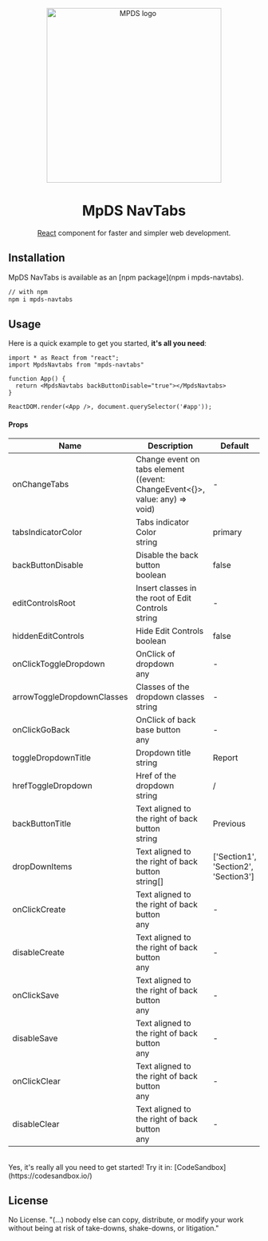 <p align="center">
  <a href="https://mpds.f3m.pt/" rel="noopener" target="_blank"><img width="350" src="https://i.imgur.com/OANOfLI.png" alt="MPDS logo"></a></p>
</p>

<h1 align="center">MpDS NavTabs</h1>

<div align="center">

[React](https://reactjs.org/) component for faster and simpler web development.
<!--
[![license](https://img.shields.io/badge/license-MIT-blue.svg)](https://github.com/mui-org/material-ui/blob/master/LICENSE)
[![npm latest package](https://img.shields.io/npm/v/@material-ui/core/latest.svg)](https://www.npmjs.com/package/@material-ui/core)
[![npm next package](https://img.shields.io/npm/v/@material-ui/core/next.svg)](https://www.npmjs.com/package/@material-ui/core)
[![npm downloads](https://img.shields.io/npm/dm/@material-ui/core.svg)](https://www.npmjs.com/package/@material-ui/core)
[![CircleCI](https://img.shields.io/circleci/project/github/mui-org/material-ui/next.svg)](https://app.circleci.com/pipelines/github/mui-org/material-ui?branch=next)
[![Coverage Status](https://img.shields.io/codecov/c/github/mui-org/material-ui/next.svg)](https://codecov.io/gh/mui-org/material-ui/branch/next)
[![Follow on Twitter](https://img.shields.io/twitter/follow/MaterialUI.svg?label=follow+Material-UI)](https://twitter.com/MaterialUI)
[![Dependabot Status](https://api.dependabot.com/badges/status?host=github&repo=mui-org/material-ui)](https://dependabot.com)
[![Average time to resolve an issue](https://isitmaintained.com/badge/resolution/mui-org/material-ui.svg)](https://isitmaintained.com/project/mui-org/material-ui 'Average time to resolve an issue')
[![Crowdin](https://badges.crowdin.net/material-ui-docs/localized.svg)](https://translate.material-ui.com/project/material-ui-docs)
[![Open Collective backers and sponsors](https://img.shields.io/opencollective/all/material-ui)](https://opencollective.com/material-ui) -->

</div>

## Installation

MpDS NavTabs is available as an [npm package](npm i mpds-navtabs).

```sh
// with npm
npm i mpds-navtabs

```
## Usage

Here is a quick example to get you started, **it's all you need**:

```tsx
import * as React from "react";
import MpdsNavtabs from "mpds-navtabs"

function App() {
  return <MpdsNavtabs backButtonDisable="true"></MpdsNavtabs>
}

ReactDOM.render(<App />, document.querySelector('#app'));
```

<h4>Props</h4>

<table>
  <thead>
    <tr>
      <th>Name</th>
      <th>Description</th>
      <th>Default</th>
    </tr>
    </thead>
      <tbody>
        <tr>
          <td>
            <span>onChangeTabs</span>
          </td>
          <td>
            <div>
              <span>Change event on tabs element</span>
            </div>
            <div>
              <span>((event: ChangeEvent&lt;{}&gt;, value: any) =&gt; void)</span>
            </div>
          </td>
          <td>
            <span>-</span>
          </td>
        </tr>
        <tr>
          <td>
            <span>tabsIndicatorColor</span>
          </td>
          <td>
            <div>
              <span>Tabs indicator Color</span>
            </div>
            <div>
              <div>
                <span>string</span>
              </div>
            </div>
          </td>
          <td>
            <div>
              <span>primary</span>
            </div>
          </td>
        </tr>
        <tr>
          <td>
            <span>backButtonDisable</span>
          </td>
          <td>
            <div>
              <span>Disable the back button</span>
            </div>
            <div>
              <div>
                <span>boolean</span>
              </div>
            </div>
          </td>
          <td>
            <div>
              <span>false</span>
            </div>
          </td>
        </tr>
        <tr>
          <td>
            <span>editControlsRoot</span>
          </td>
          <td>
            <div>
              <span>Insert classes in the root of Edit Controls</span>
            </div>
            <div>
              <div>
                <span>string</span>
              </div>
            </div>
          </td>
          <td>
            <span>-</span>
          </td>
        </tr>
        <tr>
          <td>
            <span>hiddenEditControls</span>
          </td>
          <td>
            <div>
              <span>Hide Edit Controls</span>
            </div>
            <div>
            <div>
              <span>boolean</span>
            </div>
          </div>
        </td>
        <td>
          <div>
            <span>false</span>
          </div>
        </td>
      </tr>
      <tr>
        <td>
          <span>onClickToggleDropdown</span>
        </td>
        <td>
          <div>
            <span>OnClick of dropdown</span>
          </div>
          <div>
            <div>
              <span>any</span>
            </div>
          </div>
        </td>
        <td>
          <span>-</span>
        </td>
      </tr>
      <tr>
        <td>
          <span>arrowToggleDropdownClasses</span>
        </td>
        <td>
          <div>
            <span>Classes of the dropdown classes</span>
          </div>
          <div>
            <div>
              <span>string</span>
            </div>
          </div>
        </td>
        <td>
          <span>-</span>
        </td>
      </tr>
      <tr>
        <td>
          <span>onClickGoBack</span>
        </td>
        <td>
          <div>
            <span>OnClick of back base button</span>
          </div>
          <div>
            <div>
              <span>any</span>
            </div>
          </div>
        </td>
        <td>
          <span>-</span>
        </td>
      </tr>
      <tr>
        <td>
          <span>toggleDropdownTitle</span>
        </td>
        <td>
          <div>
            <span>Dropdown title</span>
          </div>
          <div>
            <div>
              <span>string</span>
            </div>
          </div>
        </td>
        <td>
          <div>
            <span>Report</span>
          </div>
        </td>
      </tr>
      <tr>
        <td>
          <span>hrefToggleDropdown</span>
        </td>
        <td>
          <div>
            <span>Href of the dropdown</span>
          </div>
          <div>
            <div>
              <span>string</span>
            </div>
          </div>
        </td>
        <td>
          <div>
            <span>/</span>
          </div>
        </td>
      </tr>
      <tr>
        <td>
          <span>backButtonTitle</span>
        </td>
        <td>
          <div>
            <span>Text aligned to the right of back button</span>
          </div>
          <div>
            <div>
              <span>string</span>
            </div>
          </div>
        </td>
        <td>
          <div>
            <span>Previous</span>
          </div>
        </td>
      </tr>
      <tr>
        <td>
          <span>dropDownItems</span>
        </td>
        <td>
          <div>
            <span>Text aligned to the right of back button</span>
          </div>
          <div>
            <span>string[]</span>
          </div>
        </td>
        <td>
          <span>['Section1', 'Section2', 'Section3']</span>
        </td>
      </tr>
      <tr>
        <td>
          <span>onClickCreate</span>
        </td>
        <td>
          <div>
            <span>Text aligned to the right of back button</span>
          </div>
          <div>
            <div>
              <span>any</span>
            </div>
          </div>
        </td>
        <td>
          <span>-</span>
        </td>
      </tr>
      <tr>
        <td>
          <span>disableCreate</span>
        </td>
        <td>
          <div>
            <span>Text aligned to the right of back button</span>
          </div>
          <div>
            <div>
              <span>any</span>
            </div>
          </div>
        </td>
        <td>
          <span>-</span>
        </td>
      </tr>
      <tr>
        <td>
          <span>onClickSave</span>
        </td>
        <td>
          <div>
            <span>Text aligned to the right of back button</span>
          </div>
          <div>
            <div>
              <span>any</span>
            </div>
          </div>
        </td>
        <td>
          <span>-</span>
        </td>
      </tr>
      <tr>
        <td>
          <span>disableSave</span>
        </td>
        <td>
          <div>
            <span>Text aligned to the right of back button</span>
          </div>
          <div>
            <div>
              <span>any</span>
            </div>
          </div>
        </td>
        <td>
          <span>-</span>
        </td>
      </tr>
      <tr>
        <td>
          <span>onClickClear</span>
        </td>
        <td>
          <div>
            <span>Text aligned to the right of back button</span>
          </div>
          <div>
            <div>
              <span>any</span>
            </div>
          </div>
        </td>
        <td>
          <span>-</span>
        </td>
      </tr>
      <tr>
        <td>
          <span>disableClear</span>
        </td>
        <td>
          <div>
            <span>Text aligned to the right of back button</span>
          </div>
          <div>
            <div>
              <span>any</span>
            </div>
          </div>
        </td>
        <td>
          <span>-</span></td>
        </tr>
      </tbody>
    </table>
<br>
Yes, it's really all you need to get started! Try it in:
[CodeSandbox](https://codesandbox.io/)
<br>

## License

No License. "(...) nobody else can copy, distribute, or modify your work without being at risk of take-downs, shake-downs, or litigation."
